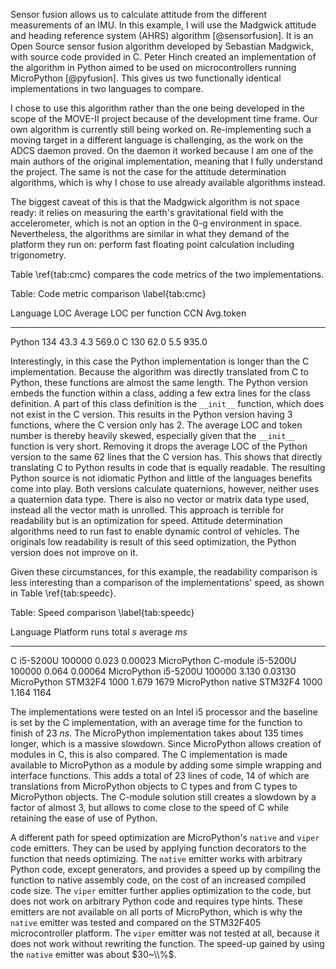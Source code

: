 Sensor fusion allows us to calculate attitude from the different measurements of an IMU. In this example, I will use the Madgwick attitude and heading reference system (AHRS) algorithm [@sensorfusion]. It is an Open Source sensor fusion algorithm developed by Sebastian Madgwick, with source code provided in C. Peter Hinch created an implementation of the algorithm in Python aimed to be used on microcontrollers running MicroPython [@pyfusion]. This gives us two functionally identical implementations in two languages to compare.

I chose to use this algorithm rather than the one being developed in the scope of the MOVE-II project because of the development time frame. Our own algorithm is currently still being worked on. Re-implementing such a moving target in a different language is challenging, as the work on the ADCS daemon proved. On the daemon it worked because I am one of the main authors of the original implementation, meaning that I fully understand the project. The same is not the case for the attitude determination algorithms, which is why I chose to use already available algorithms instead.

The biggest caveat of this is that the Madgwick algorithm is not space ready: it relies on measuring the earth's gravitational field with the accelerometer, which is not an option in the 0-g environment in space. Nevertheless, the algorithms are similar in what they demand of the platform they run on: perform fast floating point calculation including trigonometry.

Table \\ref{tab:cmc} compares the code metrics of the two implementations.

Table: Code metric comparison \\label{tab:cmc}

Language   LOC   Average LOC per function   CCN   Avg.token
--------- ----- -------------------------- ----- -----------
Python     134      43.3                    4.3      569.0
C          130      62.0                    5.5      935.0

Interestingly, in this case the Python implementation is longer than the C implementation. Because the algorithm was directly translated from C to Python, these functions are almost the same length. The Python version embeds the function within a class, adding a few extra lines for the class definition. A part of this class definition is the ```__init__``` function, which does not exist in the C version. This results in the Python version having 3 functions, where the C version only has 2. The average LOC and token number is thereby heavily skewed, especially given that the ```__init__``` function is very short. Removing it drops the average LOC of the Python version to the same 62 lines that the C version has.
This shows that directly translating C to Python results in code that is equally readable. The resulting Python source is not idiomatic Python and little of the languages benefits come into play.
Both versions calculate quaternions, however, neither uses a quaternion data type. There is also no vector or matrix data type used, instead all the vector math is unrolled. This approach is terrible for readability but is an optimization for speed. Attitude determination algorithms need to run fast to enable dynamic control of vehicles.
The originals low readability is result of this seed optimization, the Python version does not improve on it.

Given these circumstances, for this example, the readability comparison is less interesting than a comparison of the implementations' speed, as shown in Table \\ref{tab:speedc}.

Table: Speed comparison \\label{tab:speedc}

Language               Platform      runs  total $s$    average $ms$
---------------------  --------- -------- ----------- --------------
C                      i5-5200U  100000   0.023       0.00023
MicroPython C-module   i5-5200U  100000   0.064       0.00064
MicroPython            i5-5200U  100000   3.130       0.03130
MicroPython            STM32F4   1000     1.679       1679
MicroPython native     STM32F4   1000     1.164       1164

The implementations were tested on an Intel i5 processor and the baseline is set by the C implementation, with an average time for the function to finish of $23~ns$. The MicroPython implementation takes about 135 times longer, which is a massive slowdown. Since MicroPython allows creation of modules in C, this is also compared. The C implementation is made available to MicroPython as a module by adding some simple wrapping and interface functions. This adds a total of 23 lines of code, 14 of which are translations from MicroPython objects to C types and from C types to MicroPython objects.
The C-module solution still creates a slowdown by a factor of almost 3, but allows to come close to the speed of C while retaining the ease of use of Python.

A different path for speed optimization are MicroPython's ```native``` and ```viper``` code emitters. They can be used by applying function decorators to the function that needs optimizing. The ```native``` emitter works with arbitrary Python code, except generators, and provides a speed up by compiling the function to native assembly code, on the cost of an increased compiled code size. The ```viper``` emitter further applies optimization to the code, but does not work on arbitrary Python code and requires type hints. These emitters are not available on all ports of MicroPython, which is why the ```native``` emitter was tested and compared on the STM32F405 microcontroller platform. The ```viper``` emitter was not tested at all, because it does not work without rewriting the function.
The speed-up gained by using the ```native``` emitter was about $30~\\%$.
